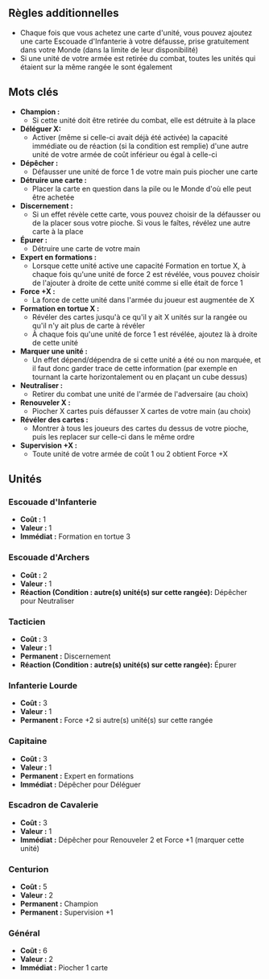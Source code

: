 
## Règles additionnelles

- Chaque fois que vous achetez une carte d'unité,
  vous pouvez ajoutez une carte Escouade d'Infanterie
  à votre défausse, prise gratuitement dans votre Monde
  (dans la limite de leur disponibilité)
- Si une unité de votre armée est retirée du combat,
  toutes les unités qui étaient sur la même rangée
  le sont également

## Mots clés

- **Champion :**
  * Si cette unité doit être retirée du combat,
    elle est détruite à la place
- **Déléguer X:**
  * Activer (même si celle-ci avait déjà été activée)
    la capacité immédiate ou de réaction
    (si la condition est remplie) d'une autre unité
    de votre armée de coût inférieur ou égal à celle-ci
- **Dépêcher :**
  * Défausser une unité de force 1 de votre main
    puis piocher une carte
- **Détruire une carte :**
   * Placer la carte en question dans la pile ou le Monde
     d'où elle peut être achetée
- **Discernement :**
  * Si un effet révèle cette carte, vous pouvez choisir de la
    défausser ou de la placer sous votre pioche. Si vous le
    faîtes, révélez une autre carte à la place
- **Épurer :**
  * Détruire une carte de votre main
- **Expert en formations :**
  * Lorsque cette unité active une capacité Formation
    en tortue X, à chaque fois qu'une unité de force 2
    est révélée, vous pouvez choisir de l'ajouter à droite
    de cette unité comme si elle était de force 1
- **Force +X :**
  * La force de cette unité dans l'armée du joueur
    est augmentée de X
- **Formation en tortue X :**
  * Révéler des cartes jusqu'à ce qu'il y ait X
    unités sur la rangée ou qu'il n'y ait plus de carte
    à révéler
  * À chaque fois qu'une unité de force 1 est révélée,
    ajoutez là à droite de cette unité
- **Marquer une unité :**
  * Un effet dépend/dépendra de si cette unité a été ou non
    marquée, et il faut donc garder trace de cette information
    (par exemple en tournant la carte horizontalement
    ou en plaçant un cube dessus)
- **Neutraliser :**
  * Retirer du combat une unité de l'armée de l'adversaire
    (au choix)
- **Renouveler X :**
  * Piocher X cartes puis défausser X cartes de votre main
    (au choix)
- **Révéler des cartes :**
  * Montrer à tous les joueurs des cartes du dessus
    de votre pioche, puis les replacer sur celle-ci
    dans le même ordre
- **Supervision +X :**
  * Toute unité de votre armée de coût 1 ou 2 obtient Force +X


## Unités

### Escouade d'Infanterie
- **Coût :** 1
- **Valeur :** 1
- **Immédiat :** Formation en tortue 3


### Escouade d'Archers
- **Coût :** 2
- **Valeur :** 1
- **Réaction (Condition : autre(s) unité(s) sur cette rangée):** Dépêcher pour Neutraliser


### Tacticien
- **Coût :** 3
- **Valeur :** 1
- **Permanent :** Discernement
- **Réaction (Condition : autre(s) unité(s) sur cette rangée):** Épurer


### Infanterie Lourde
- **Coût :** 3
- **Valeur :** 1
- **Permanent :** Force +2 si autre(s) unité(s) sur cette rangée


### Capitaine
- **Coût :** 3
- **Valeur :** 1
- **Permanent :** Expert en formations
- **Immédiat :** Dépêcher pour Déléguer


### Escadron de Cavalerie
- **Coût :** 3
- **Valeur :** 1
- **Immédiat :** Dépêcher pour Renouveler 2 et Force +1 (marquer cette unité)


### Centurion
- **Coût :** 5
- **Valeur :** 2
- **Permanent :** Champion
- **Permanent :** Supervision +1


### Général
- **Coût :** 6
- **Valeur :** 2
- **Immédiat :** Piocher 1 carte
